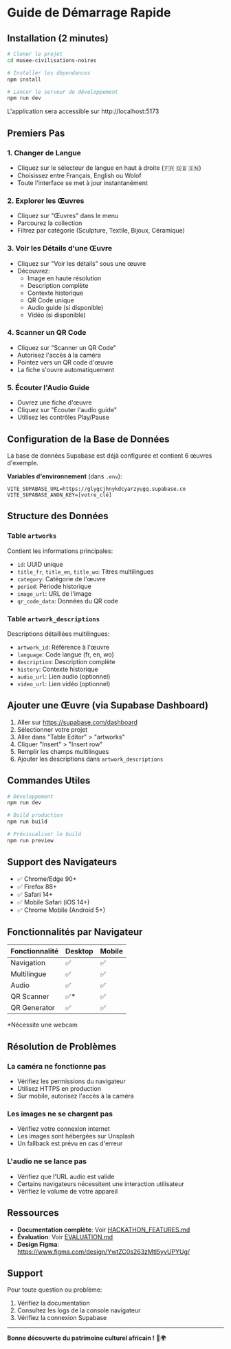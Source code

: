# Guide de Démarrage Rapide

## Installation (2 minutes)

```bash
# Cloner le projet
cd musee-civilisations-noires

# Installer les dépendances
npm install

# Lancer le serveur de développement
npm run dev
```

L'application sera accessible sur http://localhost:5173

## Premiers Pas

### 1. Changer de Langue
- Cliquez sur le sélecteur de langue en haut à droite (🇫🇷 🇬🇧 🇸🇳)
- Choisissez entre Français, English ou Wolof
- Toute l'interface se met à jour instantanément

### 2. Explorer les Œuvres
- Cliquez sur "Œuvres" dans le menu
- Parcourez la collection
- Filtrez par catégorie (Sculpture, Textile, Bijoux, Céramique)

### 3. Voir les Détails d'une Œuvre
- Cliquez sur "Voir les détails" sous une œuvre
- Découvrez:
  - Image en haute résolution
  - Description complète
  - Contexte historique
  - QR Code unique
  - Audio guide (si disponible)
  - Vidéo (si disponible)

### 4. Scanner un QR Code
- Cliquez sur "Scanner un QR Code"
- Autorisez l'accès à la caméra
- Pointez vers un QR code d'œuvre
- La fiche s'ouvre automatiquement

### 5. Écouter l'Audio Guide
- Ouvrez une fiche d'œuvre
- Cliquez sur "Écouter l'audio guide"
- Utilisez les contrôles Play/Pause

## Configuration de la Base de Données

La base de données Supabase est déjà configurée et contient 6 œuvres d'exemple.

**Variables d'environnement** (dans `.env`):
```
VITE_SUPABASE_URL=https://glygcjhnykdcyarzyugq.supabase.co
VITE_SUPABASE_ANON_KEY=[votre_clé]
```

## Structure des Données

### Table `artworks`
Contient les informations principales:
- `id`: UUID unique
- `title_fr`, `title_en`, `title_wo`: Titres multilingues
- `category`: Catégorie de l'œuvre
- `period`: Période historique
- `image_url`: URL de l'image
- `qr_code_data`: Données du QR code

### Table `artwork_descriptions`
Descriptions détaillées multilingues:
- `artwork_id`: Référence à l'œuvre
- `language`: Code langue (fr, en, wo)
- `description`: Description complète
- `history`: Contexte historique
- `audio_url`: Lien audio (optionnel)
- `video_url`: Lien vidéo (optionnel)

## Ajouter une Œuvre (via Supabase Dashboard)

1. Aller sur https://supabase.com/dashboard
2. Sélectionner votre projet
3. Aller dans "Table Editor" > "artworks"
4. Cliquer "Insert" > "Insert row"
5. Remplir les champs multilingues
6. Ajouter les descriptions dans `artwork_descriptions`

## Commandes Utiles

```bash
# Développement
npm run dev

# Build production
npm run build

# Prévisualiser le build
npm run preview
```

## Support des Navigateurs

- ✅ Chrome/Edge 90+
- ✅ Firefox 88+
- ✅ Safari 14+
- ✅ Mobile Safari (iOS 14+)
- ✅ Chrome Mobile (Android 5+)

## Fonctionnalités par Navigateur

| Fonctionnalité | Desktop | Mobile |
|----------------|---------|--------|
| Navigation | ✅ | ✅ |
| Multilingue | ✅ | ✅ |
| Audio | ✅ | ✅ |
| QR Scanner | ✅* | ✅ |
| QR Generator | ✅ | ✅ |

*Nécessite une webcam

## Résolution de Problèmes

### La caméra ne fonctionne pas
- Vérifiez les permissions du navigateur
- Utilisez HTTPS en production
- Sur mobile, autorisez l'accès à la caméra

### Les images ne se chargent pas
- Vérifiez votre connexion internet
- Les images sont hébergées sur Unsplash
- Un fallback est prévu en cas d'erreur

### L'audio ne se lance pas
- Vérifiez que l'URL audio est valide
- Certains navigateurs nécessitent une interaction utilisateur
- Vérifiez le volume de votre appareil

## Ressources

- **Documentation complète**: Voir [HACKATHON_FEATURES.md](./HACKATHON_FEATURES.md)
- **Évaluation**: Voir [EVALUATION.md](./EVALUATION.md)
- **Design Figma**: https://www.figma.com/design/YwtZC0s263zMtl5yvUPYUg/

## Support

Pour toute question ou problème:
1. Vérifiez la documentation
2. Consultez les logs de la console navigateur
3. Vérifiez la connexion Supabase

---

**Bonne découverte du patrimoine culturel africain !** 🎨🌍
